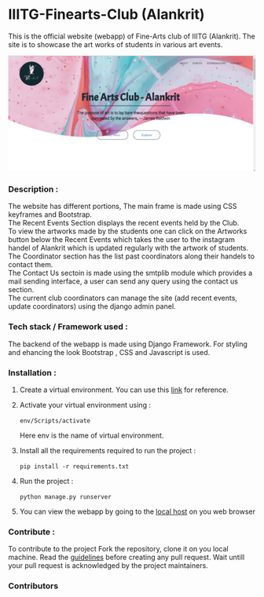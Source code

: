 # IIITG-Finearts-Club (Alankrit)

This is the official website (webapp) of Fine-Arts club of IIITG (Alankrit). The site is to showcase the art works of students in various art events. 

![Alt text]( ./media/pictures/main.png "Main page of website")


### Description :
The website has different portions, The main frame is made using CSS keyframes and Bootstrap. \
The Recent Events Section displays the recent events held by the Club.\
To view the artworks made by the students one can click on the Artworks button below the Recent Events which takes the user to the instagram handel of Alankrit which is updated regularly with the artwork of students. \
The Coordinator section has the list past coordinators along their handels to contact them. \
The Contact Us sectoin is made using the smtplib module which provides a mail sending interface, a user can send any query using the contact us section. \
The current club coordinators can manage the site (add recent events, update coordinators) using the django admin panel. 



### Tech stack / Framework used : 
The backend of the webapp is made using Django Framework. For styling and ehancing the look Bootstrap , CSS and Javascript is used.

### Installation :

1. Create a virtual environment. You can use this [link](https://docs.python.org/3/library/venv.html) for reference.

2. Activate your virtual environment using : 
    
    ```env/Scripts/activate``` 
    
    Here env is the name of virtual environment.

3. Install all the requirements required to run the project : 
    
    ```pip install -r requirements.txt```

4. Run the project : 
    
    ```python manage.py runserver```

5. You can view the webapp by going to the [local host](http://127.0.0.1:8000/) on you web browser



### Contribute :
To contribute to the project Fork the repository, clone it on you local machine. Read the [guidelines](https://github.com/IIITG-Open-Source/Guidelines) before creating any pull request. 
Wait untill your pull request is acknowledged by the project maintainers.

### Contributors


